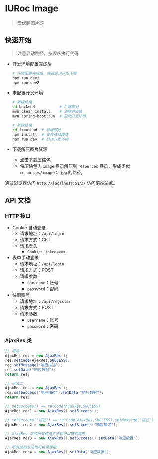 # IURoc Image

> 爱优鹏图片网

## 快速开始

> 注意启动路径，按顺序执行代码

- 开发环境配置完成后
    ```bash
    # 环境配置完成后，快速启动开发环境
    npm run dev1
    npm run dev2
    ```

- 未配置开发环境
    ```bash
    # 新建终端
    cd backend           # 后端部分
    mvn clean install    # 清除并安装
    mvn spring-boot:run  # 启动开发环境
    ```

    ```bash
    # 新建终端
    cd frontend  # 前端部分
    npm install  # 安装依赖模块
    npm run dev  # 启动开发环境
    ```

- 下载解压图片资源
    - [点击下载压缩包](https://github.com/iuroc/iuroc-image-site/releases/download/image/image.zip)
    - 将压缩包内 `image` 目录解压到 `resources` 目录，形成类似 `resources/image/1.jpg` 的路径。

通过浏览器访问 `http://localhost:5173/` 访问前端站点。

## API 文档

### HTTP 接口

- Cookie 自动登录
    - 请求地址：`/api/login`
    - 请求方式：GET
    - 请求表头
        - `Cookie: token=xxx`
- 表单手动登录
    - 请求地址：`/api/login`
    - 请求方式：POST
    - 请求参数
        - `username`：账号
        - `password`：密码
- 注册账号
    - 请求地址：`/api/register`
    - 请求方式：POST
    - 请求参数
        - `username`：账号
        - `password`：密码

### AjaxRes 类

```java
// 用法一
AjaxRes res = new AjaxRes();
res.setCode(AjaxRes.SUCCESS);
res.setMessage("响应描述");
res.setData("响应数据");
return res;
```

```java
// 用法二
AjaxRes res = new AjaxRes();
res.setSuccess("响应描述").setData("响应数据");
return res;
```

```java
// setSuccess() == setCode(AjaxRes.SUCCESS)
AjaxRes res1 = new AjaxRes().setSuccess();

// setSuccess("描述") == setCode(AjaxRes.SUCCESS).setMessage("描述")
AjaxRes res2 = new AjaxRes().setSuccess("响应描述");

// AjaxRes 类的所有成员方法均可以链式调用
AjaxRes res3 = new AjaxRes().setSuccess().setData("响应数据");

// 所有成员方法均可按需使用
AjaxRes res4 = new AjaxRes().setData("响应数据");
```